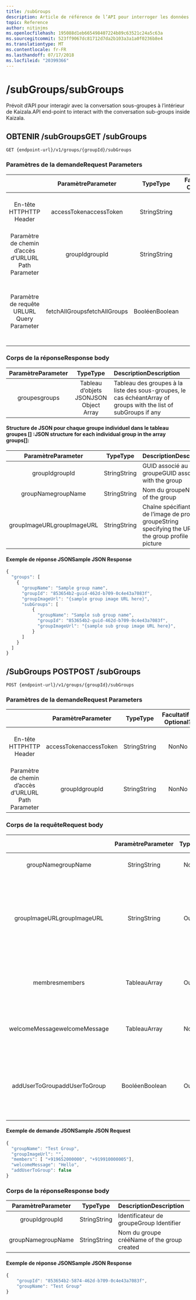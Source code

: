 ```yaml
---
title: /subGroups
description: Article de référence de l’API pour interroger les données sous-groupe
topic: Reference
author: nitinjms
ms.openlocfilehash: 195088d1eb665498407224b89c63521c24a5c63a
ms.sourcegitcommit: 523ff9067dc81712d7da2b103a3a1a0f0236b8e4
ms.translationtype: MT
ms.contentlocale: fr-FR
ms.lasthandoff: 07/17/2018
ms.locfileid: "20399366"
---
```

# <a name="subgroups"></a><span data-ttu-id="3f4cb-103">/subGroups</span><span class="sxs-lookup"><span data-stu-id="3f4cb-103">/subGroups</span></span>
<span data-ttu-id="3f4cb-104">Prévoit d’API pour interagir avec la conversation sous-groupes à l’intérieur de Kaizala.</span><span class="sxs-lookup"><span data-stu-id="3f4cb-104">API end-point to interact with the conversation sub-groups inside Kaizala.</span></span>

## <a name="get-subgroups"></a><span data-ttu-id="3f4cb-105">OBTENIR /subGroups</span><span class="sxs-lookup"><span data-stu-id="3f4cb-105">GET /subGroups</span></span>

    GET {endpoint-url}/v1/groups/{groupId}/subGroups

### <a name="request-parameters"></a><span data-ttu-id="3f4cb-106">Paramètres de la demande</span><span class="sxs-lookup"><span data-stu-id="3f4cb-106">Request Parameters</span></span>

|  | <span data-ttu-id="3f4cb-107">Paramètre</span><span class="sxs-lookup"><span data-stu-id="3f4cb-107">Parameter</span></span> | <span data-ttu-id="3f4cb-108">Type</span><span class="sxs-lookup"><span data-stu-id="3f4cb-108">Type</span></span> | <span data-ttu-id="3f4cb-109">Facultatif ?</span><span class="sxs-lookup"><span data-stu-id="3f4cb-109">Optional?</span></span> | <span data-ttu-id="3f4cb-110">Description</span><span class="sxs-lookup"><span data-stu-id="3f4cb-110">Description</span></span> |
| :---: | :---: | :---: | :---: | :--- |
| <span data-ttu-id="3f4cb-111">En-tête HTTP</span><span class="sxs-lookup"><span data-stu-id="3f4cb-111">HTTP Header</span></span> | <span data-ttu-id="3f4cb-112">accessToken</span><span class="sxs-lookup"><span data-stu-id="3f4cb-112">accessToken</span></span> | <span data-ttu-id="3f4cb-113">String</span><span class="sxs-lookup"><span data-stu-id="3f4cb-113">String</span></span> | <span data-ttu-id="3f4cb-114">Non</span><span class="sxs-lookup"><span data-stu-id="3f4cb-114">No</span></span> | <span data-ttu-id="3f4cb-115">Reçu à partir de la fin de l’authentification par jeton d’accès</span><span class="sxs-lookup"><span data-stu-id="3f4cb-115">Access Token received from the auth end-point</span></span> |
| <span data-ttu-id="3f4cb-116">Paramètre de chemin d’accès d’URL</span><span class="sxs-lookup"><span data-stu-id="3f4cb-116">URL Path Parameter</span></span> | <span data-ttu-id="3f4cb-117">groupId</span><span class="sxs-lookup"><span data-stu-id="3f4cb-117">groupId</span></span> | <span data-ttu-id="3f4cb-118">String</span><span class="sxs-lookup"><span data-stu-id="3f4cb-118">String</span></span> | <span data-ttu-id="3f4cb-119">Non</span><span class="sxs-lookup"><span data-stu-id="3f4cb-119">No</span></span> | <span data-ttu-id="3f4cb-120">GUID représentant le groupId de la ressource groupe spécifique</span><span class="sxs-lookup"><span data-stu-id="3f4cb-120">GUID representing the groupId of the specific group resource</span></span> |
| <span data-ttu-id="3f4cb-121">Paramètre de requête URL</span><span class="sxs-lookup"><span data-stu-id="3f4cb-121">URL Query Parameter</span></span> | <span data-ttu-id="3f4cb-122">fetchAllGroups</span><span class="sxs-lookup"><span data-stu-id="3f4cb-122">fetchAllGroups</span></span> | <span data-ttu-id="3f4cb-123">Booléen</span><span class="sxs-lookup"><span data-stu-id="3f4cb-123">Boolean</span></span> | <span data-ttu-id="3f4cb-124">Oui</span><span class="sxs-lookup"><span data-stu-id="3f4cb-124">Yes</span></span> | <span data-ttu-id="3f4cb-125">Paramètre pour spécifier si vous souhaitez extraire tous les sous-groupes dans la hiérarchie</span><span class="sxs-lookup"><span data-stu-id="3f4cb-125">Parameter to specify if you would like to fetch all the subGroups across the hierarchy</span></span> |

### <a name="response-body"></a><span data-ttu-id="3f4cb-126">Corps de la réponse</span><span class="sxs-lookup"><span data-stu-id="3f4cb-126">Response body</span></span>

| <span data-ttu-id="3f4cb-127">Paramètre</span><span class="sxs-lookup"><span data-stu-id="3f4cb-127">Parameter</span></span> | <span data-ttu-id="3f4cb-128">Type</span><span class="sxs-lookup"><span data-stu-id="3f4cb-128">Type</span></span> | <span data-ttu-id="3f4cb-129">Description</span><span class="sxs-lookup"><span data-stu-id="3f4cb-129">Description</span></span> |
| :---: | :---: | :--- |
| <span data-ttu-id="3f4cb-130">groupes</span><span class="sxs-lookup"><span data-stu-id="3f4cb-130">groups</span></span> | <span data-ttu-id="3f4cb-131">Tableau d’objets JSON</span><span class="sxs-lookup"><span data-stu-id="3f4cb-131">JSON Object Array</span></span> | <span data-ttu-id="3f4cb-132">Tableau des groupes à la liste des sous-groupes, le cas échéant</span><span class="sxs-lookup"><span data-stu-id="3f4cb-132">Array of groups with the list of subGroups if any</span></span> |

####  <a name="json-structure-for-each-individual-group-in-the-array-groups"></a><span data-ttu-id="3f4cb-133">Structure de JSON pour chaque groupe individuel dans le tableau groupes [] :</span><span class="sxs-lookup"><span data-stu-id="3f4cb-133">JSON structure for each individual group in the array groups[]:</span></span>

| <span data-ttu-id="3f4cb-134">Paramètre</span><span class="sxs-lookup"><span data-stu-id="3f4cb-134">Parameter</span></span> | <span data-ttu-id="3f4cb-135">Type</span><span class="sxs-lookup"><span data-stu-id="3f4cb-135">Type</span></span> | <span data-ttu-id="3f4cb-136">Description</span><span class="sxs-lookup"><span data-stu-id="3f4cb-136">Description</span></span> |
| :---: | :---: | :--- |
| <span data-ttu-id="3f4cb-137">groupId</span><span class="sxs-lookup"><span data-stu-id="3f4cb-137">groupId</span></span> | <span data-ttu-id="3f4cb-138">String</span><span class="sxs-lookup"><span data-stu-id="3f4cb-138">String</span></span> | <span data-ttu-id="3f4cb-139">GUID associé au groupe</span><span class="sxs-lookup"><span data-stu-id="3f4cb-139">GUID associated with the group</span></span> |
| <span data-ttu-id="3f4cb-140">groupName</span><span class="sxs-lookup"><span data-stu-id="3f4cb-140">groupName</span></span> | <span data-ttu-id="3f4cb-141">String</span><span class="sxs-lookup"><span data-stu-id="3f4cb-141">String</span></span> | <span data-ttu-id="3f4cb-142">Nom du groupe</span><span class="sxs-lookup"><span data-stu-id="3f4cb-142">Name of the group</span></span> |
| <span data-ttu-id="3f4cb-143">groupImageURL</span><span class="sxs-lookup"><span data-stu-id="3f4cb-143">groupImageURL</span></span> | <span data-ttu-id="3f4cb-144">String</span><span class="sxs-lookup"><span data-stu-id="3f4cb-144">String</span></span> | <span data-ttu-id="3f4cb-145">Chaîne spécifiant l’URL de l’image de profil de groupe</span><span class="sxs-lookup"><span data-stu-id="3f4cb-145">String specifying the URL of the group profile picture</span></span> |

#### <a name="sample-json-response"></a><span data-ttu-id="3f4cb-146">Exemple de réponse JSON</span><span class="sxs-lookup"><span data-stu-id="3f4cb-146">Sample JSON Response</span></span>

```javascript
{
  "groups": [
    {
      "groupName": "Sample group name",
      "groupId": "853654b2-guid-462d-b709-0c4e43a7083f",
      "groupImageUrl": "{sample group image URL here}",
      "subGroups": [
          {
            "groupName": "Sample sub group name",
            "groupId": "853654b2-guid-462d-b709-0c4e43a7083f",
            "groupImageUrl": "{sample sub group image URL here}",
          }
      ]
    }
  ]
}
```

## <a name="post-subgroups"></a><span data-ttu-id="3f4cb-147">/SubGroups POST</span><span class="sxs-lookup"><span data-stu-id="3f4cb-147">POST /subGroups</span></span>

    POST {endpoint-url}/v1/groups/{groupId}/subGroups

### <a name="request-parameters"></a><span data-ttu-id="3f4cb-148">Paramètres de la demande</span><span class="sxs-lookup"><span data-stu-id="3f4cb-148">Request Parameters</span></span>

|  | <span data-ttu-id="3f4cb-149">Paramètre</span><span class="sxs-lookup"><span data-stu-id="3f4cb-149">Parameter</span></span> | <span data-ttu-id="3f4cb-150">Type</span><span class="sxs-lookup"><span data-stu-id="3f4cb-150">Type</span></span> | <span data-ttu-id="3f4cb-151">Facultatif ?</span><span class="sxs-lookup"><span data-stu-id="3f4cb-151">Optional?</span></span> | <span data-ttu-id="3f4cb-152">Description</span><span class="sxs-lookup"><span data-stu-id="3f4cb-152">Description</span></span> |
| :---: | :---: | :---: | :---: | :--- |
| <span data-ttu-id="3f4cb-153">En-tête HTTP</span><span class="sxs-lookup"><span data-stu-id="3f4cb-153">HTTP Header</span></span> | <span data-ttu-id="3f4cb-154">accessToken</span><span class="sxs-lookup"><span data-stu-id="3f4cb-154">accessToken</span></span> | <span data-ttu-id="3f4cb-155">String</span><span class="sxs-lookup"><span data-stu-id="3f4cb-155">String</span></span> | <span data-ttu-id="3f4cb-156">Non</span><span class="sxs-lookup"><span data-stu-id="3f4cb-156">No</span></span> | <span data-ttu-id="3f4cb-157">Reçu à partir de la fin de l’authentification par jeton d’accès</span><span class="sxs-lookup"><span data-stu-id="3f4cb-157">Access Token received from the auth end-point</span></span> |
| <span data-ttu-id="3f4cb-158">Paramètre de chemin d’accès d’URL</span><span class="sxs-lookup"><span data-stu-id="3f4cb-158">URL Path Parameter</span></span> | <span data-ttu-id="3f4cb-159">groupId</span><span class="sxs-lookup"><span data-stu-id="3f4cb-159">groupId</span></span> | <span data-ttu-id="3f4cb-160">String</span><span class="sxs-lookup"><span data-stu-id="3f4cb-160">String</span></span> | <span data-ttu-id="3f4cb-161">Non</span><span class="sxs-lookup"><span data-stu-id="3f4cb-161">No</span></span> | <span data-ttu-id="3f4cb-162">GUID représentant le groupId de la ressource groupe spécifique</span><span class="sxs-lookup"><span data-stu-id="3f4cb-162">GUID representing the groupId of the specific group resource</span></span> |

### <a name="request-body"></a><span data-ttu-id="3f4cb-163">Corps de la requête</span><span class="sxs-lookup"><span data-stu-id="3f4cb-163">Request body</span></span>

|  | <span data-ttu-id="3f4cb-164">Paramètre</span><span class="sxs-lookup"><span data-stu-id="3f4cb-164">Parameter</span></span> | <span data-ttu-id="3f4cb-165">Type</span><span class="sxs-lookup"><span data-stu-id="3f4cb-165">Type</span></span> | <span data-ttu-id="3f4cb-166">Facultatif ?</span><span class="sxs-lookup"><span data-stu-id="3f4cb-166">Optional?</span></span> | <span data-ttu-id="3f4cb-167">Description</span><span class="sxs-lookup"><span data-stu-id="3f4cb-167">Description</span></span> |
| :---: | :---: | :---: | :---: | :--- |
| <span data-ttu-id="3f4cb-168">groupName</span><span class="sxs-lookup"><span data-stu-id="3f4cb-168">groupName</span></span> | <span data-ttu-id="3f4cb-169">String</span><span class="sxs-lookup"><span data-stu-id="3f4cb-169">String</span></span> | <span data-ttu-id="3f4cb-170">Non</span><span class="sxs-lookup"><span data-stu-id="3f4cb-170">No</span></span> | <span data-ttu-id="3f4cb-171">Nom du groupe sub</span><span class="sxs-lookup"><span data-stu-id="3f4cb-171">Name of the sub group</span></span> |
| <span data-ttu-id="3f4cb-172">groupImageURL</span><span class="sxs-lookup"><span data-stu-id="3f4cb-172">groupImageURL</span></span> | <span data-ttu-id="3f4cb-173">String</span><span class="sxs-lookup"><span data-stu-id="3f4cb-173">String</span></span> | <span data-ttu-id="3f4cb-174">Oui</span><span class="sxs-lookup"><span data-stu-id="3f4cb-174">Yes</span></span> | <span data-ttu-id="3f4cb-175">URL de support de l’image de groupe ; Image doit être téléchargé via le chemin d’accès/Media</span><span class="sxs-lookup"><span data-stu-id="3f4cb-175">Media URL of the group image; Image needs to be uploaded through the /media path</span></span> |
| <span data-ttu-id="3f4cb-176">membres</span><span class="sxs-lookup"><span data-stu-id="3f4cb-176">members</span></span> | <span data-ttu-id="3f4cb-177">Tableau</span><span class="sxs-lookup"><span data-stu-id="3f4cb-177">Array</span></span> | <span data-ttu-id="3f4cb-178">Oui</span><span class="sxs-lookup"><span data-stu-id="3f4cb-178">Yes</span></span> | <span data-ttu-id="3f4cb-179">Tableau de chaînes de numéros de téléphone au format correct</span><span class="sxs-lookup"><span data-stu-id="3f4cb-179">String array of well-formatted phone numbers</span></span> |
| <span data-ttu-id="3f4cb-180">welcomeMessage</span><span class="sxs-lookup"><span data-stu-id="3f4cb-180">welcomeMessage</span></span> | <span data-ttu-id="3f4cb-181">Tableau</span><span class="sxs-lookup"><span data-stu-id="3f4cb-181">Array</span></span> | <span data-ttu-id="3f4cb-182">Non</span><span class="sxs-lookup"><span data-stu-id="3f4cb-182">No</span></span> | <span data-ttu-id="3f4cb-183">Tableau de chaînes de numéros de téléphone au format correct</span><span class="sxs-lookup"><span data-stu-id="3f4cb-183">String array of well-formatted phone numbers</span></span>  |
| <span data-ttu-id="3f4cb-184">addUserToGroup</span><span class="sxs-lookup"><span data-stu-id="3f4cb-184">addUserToGroup</span></span> | <span data-ttu-id="3f4cb-185">Booléen</span><span class="sxs-lookup"><span data-stu-id="3f4cb-185">Boolean</span></span> | <span data-ttu-id="3f4cb-186">Oui</span><span class="sxs-lookup"><span data-stu-id="3f4cb-186">Yes</span></span> | <span data-ttu-id="3f4cb-187">La valeur False si l’utilisateur appelant ne doit pas être ajouté au groupe par défaut</span><span class="sxs-lookup"><span data-stu-id="3f4cb-187">Set to False if the calling user should not be added to the group by default</span></span>  |


#### <a name="sample-json-request"></a><span data-ttu-id="3f4cb-188">Exemple de demande JSON</span><span class="sxs-lookup"><span data-stu-id="3f4cb-188">Sample JSON Request</span></span>

```javascript
{
  "groupName": "Test Group",
  "groupImageUrl": "",
  "members": [ "+919652000000", "+919910000005"],
  "welcomeMessage": "Hello",
  "addUserToGroup": false
}
```

### <a name="response-body"></a><span data-ttu-id="3f4cb-189">Corps de la réponse</span><span class="sxs-lookup"><span data-stu-id="3f4cb-189">Response body</span></span>

| <span data-ttu-id="3f4cb-190">Paramètre</span><span class="sxs-lookup"><span data-stu-id="3f4cb-190">Parameter</span></span> | <span data-ttu-id="3f4cb-191">Type</span><span class="sxs-lookup"><span data-stu-id="3f4cb-191">Type</span></span> | <span data-ttu-id="3f4cb-192">Description</span><span class="sxs-lookup"><span data-stu-id="3f4cb-192">Description</span></span> |
| :---: | :---: | :--- |
| <span data-ttu-id="3f4cb-193">groupId</span><span class="sxs-lookup"><span data-stu-id="3f4cb-193">groupId</span></span> | <span data-ttu-id="3f4cb-194">String</span><span class="sxs-lookup"><span data-stu-id="3f4cb-194">String</span></span> | <span data-ttu-id="3f4cb-195">Identificateur de groupe</span><span class="sxs-lookup"><span data-stu-id="3f4cb-195">Group Identifier</span></span> |
| <span data-ttu-id="3f4cb-196">groupName</span><span class="sxs-lookup"><span data-stu-id="3f4cb-196">groupName</span></span> | <span data-ttu-id="3f4cb-197">String</span><span class="sxs-lookup"><span data-stu-id="3f4cb-197">String</span></span> | <span data-ttu-id="3f4cb-198">Nom du groupe créé</span><span class="sxs-lookup"><span data-stu-id="3f4cb-198">Name of the group created</span></span> |


#### <a name="sample-json-response"></a><span data-ttu-id="3f4cb-199">Exemple de réponse JSON</span><span class="sxs-lookup"><span data-stu-id="3f4cb-199">Sample JSON Response</span></span>

```javascript
{
    "groupId": "853654b2-5874-462d-b709-0c4e43a7083f",
    "groupName": "Test Group"
}
```
